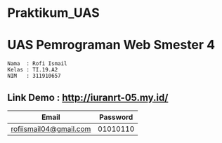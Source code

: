 # Praktikum_UAS

# UAS Pemrograman Web Smester 4

```
Nama  : Rofi Ismail
Kelas : TI.19.A2
NIM   : 311910657
````

## Link Demo : http://iuranrt-05.my.id/

| Email | Password |
| ------ | ------ |
| rofiismail04@gmail.com | 01010110 |
